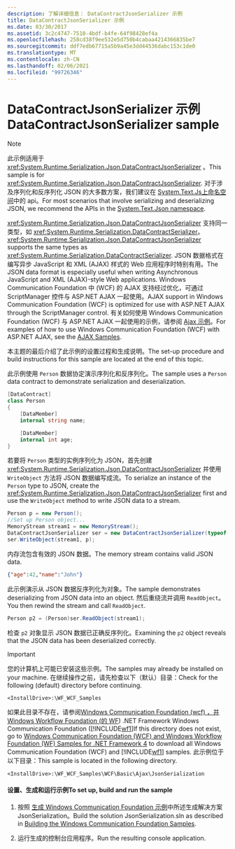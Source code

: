 ```yaml
---
description: 了解详细信息： DataContractJsonSerializer 示例
title: DataContractJsonSerializer 示例
ms.date: 03/30/2017
ms.assetid: 3c2c4747-7510-4bdf-b4fe-64f98428ef4a
ms.openlocfilehash: 258cd38f9ee532e5d750b4cabaa4214366835be7
ms.sourcegitcommit: ddf7edb67715a5b9a45e3dd44536dabc153c1de0
ms.translationtype: MT
ms.contentlocale: zh-CN
ms.lasthandoff: 02/06/2021
ms.locfileid: "99726346"
---
```

# <a name="datacontractjsonserializer-sample"></a><span data-ttu-id="73ab6-103">DataContractJsonSerializer 示例</span><span class="sxs-lookup"><span data-stu-id="73ab6-103">DataContractJsonSerializer sample</span></span>

> [!NOTE]
> <span data-ttu-id="73ab6-104">此示例适用于 <xref:System.Runtime.Serialization.Json.DataContractJsonSerializer> 。</span><span class="sxs-lookup"><span data-stu-id="73ab6-104">This sample is for <xref:System.Runtime.Serialization.Json.DataContractJsonSerializer>.</span></span> <span data-ttu-id="73ab6-105">对于涉及序列化和反序列化 JSON 的大多数方案，我们建议在 [System.Text.Js上命名空间](../../../standard/serialization/system-text-json-overview.md)中的 api。</span><span class="sxs-lookup"><span data-stu-id="73ab6-105">For most scenarios that involve serializing and deserializing JSON, we recommend the APIs in the [System.Text.Json namespace](../../../standard/serialization/system-text-json-overview.md).</span></span>

<span data-ttu-id="73ab6-106"><xref:System.Runtime.Serialization.Json.DataContractJsonSerializer> 支持同一类型，如 <xref:System.Runtime.Serialization.DataContractSerializer>。</span><span class="sxs-lookup"><span data-stu-id="73ab6-106"><xref:System.Runtime.Serialization.Json.DataContractJsonSerializer> supports the same types as <xref:System.Runtime.Serialization.DataContractSerializer>.</span></span> <span data-ttu-id="73ab6-107">JSON 数据格式在编写异步 JavaScript 和 XML (AJAX) 样式的 Web 应用程序时特别有用。</span><span class="sxs-lookup"><span data-stu-id="73ab6-107">The JSON data format is especially useful when writing Asynchronous JavaScript and XML (AJAX)-style Web applications.</span></span> <span data-ttu-id="73ab6-108">Windows Communication Foundation 中 (WCF) 的 AJAX 支持经过优化，可通过 ScriptManager 控件与 ASP.NET AJAX 一起使用。</span><span class="sxs-lookup"><span data-stu-id="73ab6-108">AJAX support in Windows Communication Foundation (WCF) is optimized for use with ASP.NET AJAX through the ScriptManager control.</span></span> <span data-ttu-id="73ab6-109">有关如何使用 Windows Communication Foundation (WCF) 与 ASP.NET AJAX 一起使用的示例，请参阅 [Ajax 示例](ajax.md)。</span><span class="sxs-lookup"><span data-stu-id="73ab6-109">For examples of how to use Windows Communication Foundation (WCF) with ASP.NET AJAX, see the [AJAX Samples](ajax.md).</span></span>  
  
<span data-ttu-id="73ab6-110">本主题的最后介绍了此示例的设置过程和生成说明。</span><span class="sxs-lookup"><span data-stu-id="73ab6-110">The set-up procedure and build instructions for this sample are located at the end of this topic.</span></span>  
  
<span data-ttu-id="73ab6-111">此示例使用 `Person` 数据协定演示序列化和反序列化。</span><span class="sxs-lookup"><span data-stu-id="73ab6-111">The sample uses a `Person` data contract to demonstrate serialization and deserialization.</span></span>  

```csharp
[DataContract]
class Person
{
    [DataMember]
    internal string name;

    [DataMember]
    internal int age;
}
```

 <span data-ttu-id="73ab6-112">若要将 `Person` 类型的实例序列化为 JSON，首先创建 <xref:System.Runtime.Serialization.Json.DataContractJsonSerializer> 并使用 `WriteObject` 方法将 JSON 数据编写成流。</span><span class="sxs-lookup"><span data-stu-id="73ab6-112">To serialize an instance of the `Person` type to JSON, create the <xref:System.Runtime.Serialization.Json.DataContractJsonSerializer> first and use the `WriteObject` method to write JSON data to a stream.</span></span>  

```csharp
Person p = new Person();
//Set up Person object...
MemoryStream stream1 = new MemoryStream();
DataContractJsonSerializer ser = new DataContractJsonSerializer(typeof(Person));
ser.WriteObject(stream1, p);
```

 <span data-ttu-id="73ab6-113">内存流包含有效的 JSON 数据。</span><span class="sxs-lookup"><span data-stu-id="73ab6-113">The memory stream contains valid JSON data.</span></span>
  
```json  
{"age":42,"name":"John"}  
```  
  
 <span data-ttu-id="73ab6-114">此示例演示从 JSON 数据反序列化为对象。</span><span class="sxs-lookup"><span data-stu-id="73ab6-114">The sample demonstrates deserializing from JSON data into an object.</span></span> <span data-ttu-id="73ab6-115">然后重绕流并调用 `ReadObject`。</span><span class="sxs-lookup"><span data-stu-id="73ab6-115">You then rewind the stream and call `ReadObject`.</span></span>  

```csharp
Person p2 = (Person)ser.ReadObject(stream1);
```

 <span data-ttu-id="73ab6-116">检查 `p2` 对象显示 JSON 数据已正确反序列化。</span><span class="sxs-lookup"><span data-stu-id="73ab6-116">Examining the `p2` object reveals that the JSON data has been deserialized correctly.</span></span>  
  
> [!IMPORTANT]
> <span data-ttu-id="73ab6-117">您的计算机上可能已安装这些示例。</span><span class="sxs-lookup"><span data-stu-id="73ab6-117">The samples may already be installed on your machine.</span></span> <span data-ttu-id="73ab6-118">在继续操作之前，请先检查以下（默认）目录：</span><span class="sxs-lookup"><span data-stu-id="73ab6-118">Check for the following (default) directory before continuing.</span></span>  
>
> `<InstallDrive>:\WF_WCF_Samples`  
>
> <span data-ttu-id="73ab6-119">如果此目录不存在，请参阅[Windows Communication Foundation (wcf) ，并 Windows Workflow Foundation (的 WF](https://www.microsoft.com/download/details.aspx?id=21459)) .NET Framework Windows Communication Foundation ([!INCLUDE[wf1](../../../../includes/wf1-md.md)]</span><span class="sxs-lookup"><span data-stu-id="73ab6-119">If this directory does not exist, go to [Windows Communication Foundation (WCF) and Windows Workflow Foundation (WF) Samples for .NET Framework 4](https://www.microsoft.com/download/details.aspx?id=21459) to download all Windows Communication Foundation (WCF) and [!INCLUDE[wf1](../../../../includes/wf1-md.md)] samples.</span></span> <span data-ttu-id="73ab6-120">此示例位于以下目录：</span><span class="sxs-lookup"><span data-stu-id="73ab6-120">This sample is located in the following directory.</span></span>  
>
> `<InstallDrive>:\WF_WCF_Samples\WCF\Basic\Ajax\JsonSerialization`  
  
#### <a name="to-set-up-build-and-run-the-sample"></a><span data-ttu-id="73ab6-121">设置、生成和运行示例</span><span class="sxs-lookup"><span data-stu-id="73ab6-121">To set up, build and run the sample</span></span>  
  
1. <span data-ttu-id="73ab6-122">按照 [生成 Windows Communication Foundation 示例](building-the-samples.md)中所述生成解决方案 JsonSerialization。</span><span class="sxs-lookup"><span data-stu-id="73ab6-122">Build the solution JsonSerialization.sln as described in [Building the Windows Communication Foundation Samples](building-the-samples.md).</span></span>  
  
2. <span data-ttu-id="73ab6-123">运行生成的控制台应用程序。</span><span class="sxs-lookup"><span data-stu-id="73ab6-123">Run the resulting console application.</span></span>  
